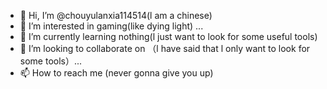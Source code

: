 - 👋 Hi, I’m @chouyulanxia114514(l am a chinese)
- 👀 I’m interested in gaming(like dying light) ...
- 🌱 I’m currently learning nothing(l just want to look for some useful tools)
- 💞️ I’m looking to collaborate on （l have said that l only want to look for some tools）...
- 📫 How to reach me (never gonna give you up)

<!---
chouyulanxia114514/chouyulanxia114514 is a ✨ special ✨ repository because its `README.md` (this file) appears on your GitHub profile.
You can click the Preview link to take a look at your changes.
--->
